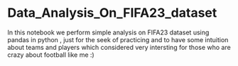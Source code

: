 # Data_Analysis_On_FIFA23_dataset
In this notebook we  perform simple analysis on FIFA23 dataset using pandas in python , just for the seek of practicing and to have some intuition about  teams and players which considered very intersting for those who are crazy about football like me :)

